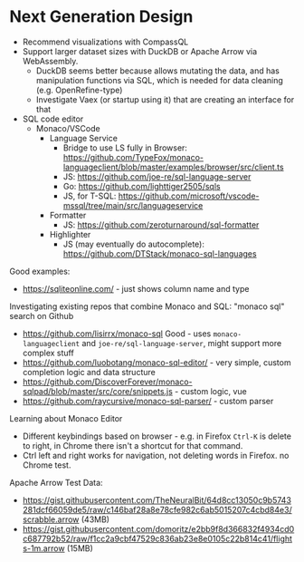 # Next Generation Design

- Recommend visualizations with CompassQL
- Support larger dataset sizes with DuckDB or Apache Arrow via WebAssembly. 
  - DuckDB seems better because allows mutating the data, and has manipulation functions via SQL, which is needed for data cleaning (e.g. OpenRefine-type)
  - Investigate Vaex (or startup using it) that are creating an interface for that
- SQL code editor
  - Monaco/VSCode
    - Language Service
      - Bridge to use LS fully in Browser: https://github.com/TypeFox/monaco-languageclient/blob/master/examples/browser/src/client.ts
      - JS: https://github.com/joe-re/sql-language-server
      - Go: https://github.com/lighttiger2505/sqls
      - JS, for T-SQL: https://github.com/microsoft/vscode-mssql/tree/main/src/languageservice
    - Formatter
      - JS: https://github.com/zeroturnaround/sql-formatter
    - Highlighter
      - JS (may eventually do autocomplete): https://github.com/DTStack/monaco-sql-languages

Good examples:
- https://sqliteonline.com/ - just shows column name and type

Investigating existing repos that combine Monaco and SQL: "monaco sql" search on Github
- https://github.com/lisirrx/monaco-sql Good - uses `monaco-languageclient` and `joe-re/sql-language-server`, might support more complex stuff
- https://github.com/luobotang/monaco-sql-editor/ - very simple, custom completion logic and data structure
- https://github.com/DiscoverForever/monaco-sqlpad/blob/master/src/core/snippets.js - custom logic, vue
- https://github.com/raycursive/monaco-sql-parser/ - custom parser

Learning about Monaco Editor

- Different keybindings based on browser - e.g. in Firefox `Ctrl-K` is delete to right, in Chrome there isn't a shortcut for that command.
- Ctrl left and right works for navigation, not deleting words in Firefox. no Chrome test.


Apache Arrow Test Data:

- https://gist.githubusercontent.com/TheNeuralBit/64d8cc13050c9b5743281dcf66059de5/raw/c146baf28a8e78cfe982c6ab5015207c4cbd84e3/scrabble.arrow (43MB)
- https://gist.githubusercontent.com/domoritz/e2bb9f8d366832f4934cd0c687792b52/raw/f1cc2a9cbf47529c836ab23e8e0105c22b814c41/flights-1m.arrow (15MB)